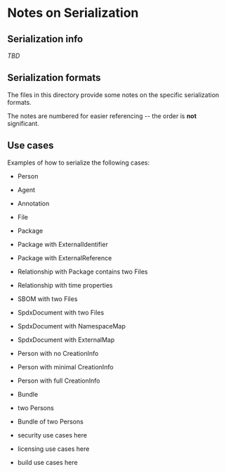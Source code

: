 # Notes on Serialization

## Serialization info

_TBD_

## Serialization formats

The files in this directory provide some notes on the specific serialization formats.

The notes are numbered for easier referencing -- the order is **not** significant.

## Use cases

Examples of how to serialize the following cases:
- Person
- Agent
- Annotation
- File
- Package
- Package with ExternalIdentifier
- Package with ExternalReference
- Relationship with Package contains two Files
- Relationship with time properties
- SBOM with two Files
- SpdxDocument with two Files
- SpdxDocument with NamespaceMap
- SpdxDocument with ExternalMap
- Person with no CreationInfo
- Person with minimal CreationInfo
- Person with full CreationInfo
- Bundle
- two Persons
- Bundle of two Persons

- security use cases here

- licensing use cases here

- build use cases here